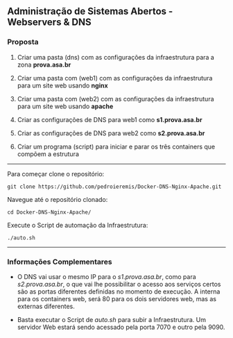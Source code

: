 ## __Administração de Sistemas Abertos - Webservers & DNS__

### Proposta

1. Criar uma pasta (dns) com as configurações da infraestrutura para a zona **prova.asa.br**

2. Criar uma pasta com (web1) com as configurações da infraestrutura para um site web usando **nginx**

3. Criar uma pasta com (web2) com as configurações da infraestrutura para um site web usando **apache**

4. Criar as configurações de DNS para web1 como **s1.prova.asa.br**

5. Criar as configurações de DNS para web2 como **s2.prova.asa.br**

6. Criar um programa (script) para iniciar e parar os três containers que compõem a estrutura

---

Para começar clone o repositório:

```shell
git clone https://github.com/pedroieremis/Docker-DNS-Nginx-Apache.git
```

Navegue até o repositório clonado:
```shell
cd Docker-DNS-Nginx-Apache/
```

Execute o Script de automação da Infraestrutura:
```shell
./auto.sh
```

---

### Informações Complementares

- O DNS vai usar o mesmo IP para o *s1.prova.asa.br*, como para *s2.prova.asa.br*, o que vai lhe possibilitar o acesso aos serviços certos são as portas diferentes definidas no momento de execução. A interna para os containers web, será 80 para os dois servidores web, mas as externas diferentes.

- Basta executar o Script de _auto.sh_ para subir a Infraestrutura. Um servidor Web estará sendo acessado pela porta 7070 e outro pela 9090.